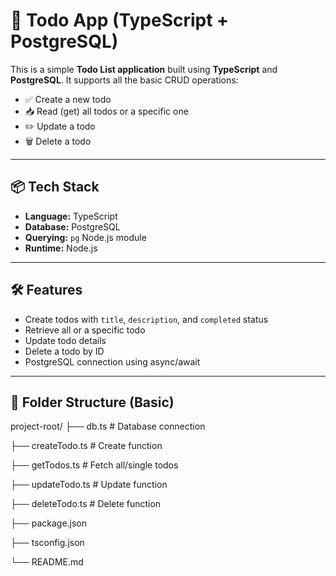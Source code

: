 # 📝 Todo App (TypeScript + PostgreSQL)

This is a simple **Todo List application** built using **TypeScript** and **PostgreSQL**. It supports all the basic CRUD operations:

- ✅ Create a new todo
- 📥 Read (get) all todos or a specific one
- ✏️ Update a todo
- 🗑️ Delete a todo

---

## 📦 Tech Stack

- **Language:** TypeScript
- **Database:** PostgreSQL
- **Querying:** `pg` Node.js module
- **Runtime:** Node.js

---

## 🛠️ Features

- Create todos with `title`, `description`, and `completed` status
- Retrieve all or a specific todo
- Update todo details
- Delete a todo by ID
- PostgreSQL connection using async/await

---

## 📁 Folder Structure (Basic)

project-root/
├── db.ts # Database connection

├── createTodo.ts # Create function

├── getTodos.ts # Fetch all/single todos

├── updateTodo.ts # Update function

├── deleteTodo.ts # Delete function

├── package.json

├── tsconfig.json

└── README.md
